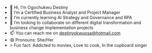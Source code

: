 - 👋 Hi, I’m Ogochukwu Destiny
- 👀 I’m a Certified Business Analyst and Project Manager
- 🌱 I’m currently learning AI Strategy and Governance and RPA
- 💞️ I’m looking to collaborate on different digital transformation and business change implementation projects 
- 📫 You can reach me on destinyokwuosa@hotmail.com
- 😄 Pronouns: She/Her
- ⚡ Fun fact: Addicted to movies, Love to cook, 
      In the cupboard singer
<!--- 
Ztiny11/Ztiny11 is a ✨ special ✨ repository because its `README.md` (this file) appears on your GitHub profile.
You can click the Preview link to take a look at your changes.
--->
